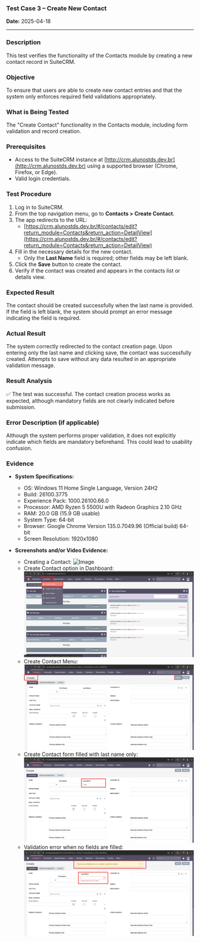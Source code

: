 ### **Test Case 3 – Create New Contact**

**Date:** 2025-04-18

---

### Description

This test verifies the functionality of the Contacts module by creating a new contact record in SuiteCRM.

### Objective

To ensure that users are able to create new contact entries and that the system only enforces required field validations appropriately.

### What is Being Tested

The "Create Contact" functionality in the Contacts module, including form validation and record creation.

### Prerequisites

- Access to the SuiteCRM instance at [http://crm.alunostds.dev.br](http://crm.alunostds.dev.br) using a supported browser (Chrome, Firefox, or Edge).
- Valid login credentials.

### Test Procedure

1. Log in to SuiteCRM.
2. From the top navigation menu, go to **Contacts > Create Contact**.
3. The app redirects to the URL:
   - [https://crm.alunostds.dev.br/#/contacts/edit?return_module=Contacts&return_action=DetailView](https://crm.alunostds.dev.br/#/contacts/edit?return_module=Contacts&return_action=DetailView)
4. Fill in the necessary details for the new contact.
   - Only the **Last Name** field is required; other fields may be left blank.
5. Click the **Save** button to create the contact.
6. Verify if the contact was created and appears in the contacts list or details view.

### Expected Result

The contact should be created successfully when the last name is provided. If the field is left blank, the system should prompt an error message indicating the field is required.

### Actual Result

The system correctly redirected to the contact creation page. Upon entering only the last name and clicking save, the contact was successfully created. Attempts to save without any data resulted in an appropriate validation message.

### Result Analysis

✅ The test was successful. The contact creation process works as expected, although mandatory fields are not clearly indicated before submission.

### Error Description (if applicable)

Although the system performs proper validation, it does not explicitly indicate which fields are mandatory beforehand. This could lead to usability confusion.

### Evidence

- **System Specifications:**
  - OS: Windows 11 Home Single Language, Version 24H2
  - Build: 26100.3775
  - Experience Pack: 1000.26100.66.0
  - Processor: AMD Ryzen 5 5500U with Radeon Graphics 2.10 GHz
  - RAM: 20.0 GB (15.9 GB usable)
  - System Type: 64-bit
  - Browser: Google Chrome Version 135.0.7049.96 (Official build) 64-bit
  - Screen Resolution: 1920x1080

- **Screenshots and/or Video Evidence:**
  - Creating a Contact: 
   ![Image](https://github.com/user-attachments/assets/c42468e7-d4d9-4a58-9f12-55e3f9a049c1)
  - Create Contact option in Dashboard: 
   ![Create Contact option in dashboard](../evidence/test03-createcontactdashboard.png)
  - Create Contact Menu:
   ![Create Contact Menu](../evidence/test03-createcontactmenu.png)
  - Create Contact form filled with last name only:
   ![Create Contact form filled with last name only](../evidence/test03-onlylastname.png)
  - Validation error when no fields are filled:
   ![Validation error when no fields are filled](../evidence/test03-erronofields.png)